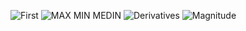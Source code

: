![First](https://user-images.githubusercontent.com/10377875/194759664-2a6c01f6-e49c-4617-8285-25f54d582484.png)
![MAX MIN MEDIN](https://user-images.githubusercontent.com/10377875/194759666-c02ead35-fbb8-4243-9f8b-173624e20270.png)
![Derivatives](https://user-images.githubusercontent.com/10377875/194759671-6ee4a448-7ec8-426e-b25c-d296757c3ac5.png)
![Magnitude](https://user-images.githubusercontent.com/10377875/194759675-2a645464-e44e-4a08-acc7-6ad4a04df42b.png)
